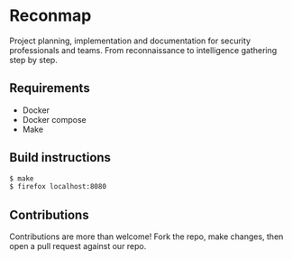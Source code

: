 # Reconmap

Project planning, implementation and documentation for security professionals and teams. From reconnaissance to intelligence gathering step by step.

## Requirements

- Docker
- Docker compose
- Make

## Build instructions

```sh
$ make
$ firefox localhost:8080
```

## Contributions

Contributions are more than welcome! Fork the repo, make changes, then open a pull request against our repo.